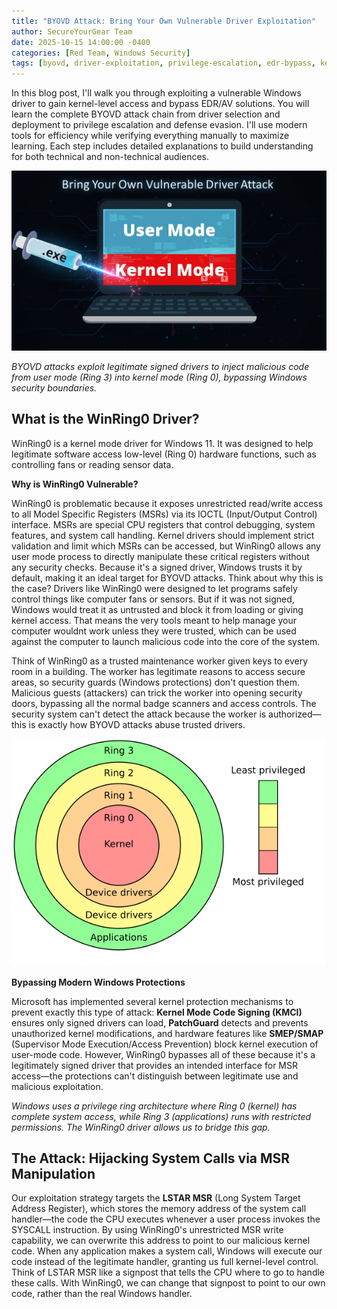 ```yaml
---
title: "BYOVD Attack: Bring Your Own Vulnerable Driver Exploitation"
author: SecureYourGear Team
date: 2025-10-15 14:00:00 -0400
categories: [Red Team, Windows Security]
tags: [byovd, driver-exploitation, privilege-escalation, edr-bypass, kernel, windows, rootkit, malware-analysis]
---
```


In this blog post, I'll walk you through exploiting a vulnerable Windows driver to gain kernel-level access and bypass EDR/AV solutions. You will learn the complete BYOVD attack chain from driver selection and deployment to privilege escalation and defense evasion. I'll use modern tools for efficiency while verifying everything manually to maximize learning. Each step includes detailed explanations to build understanding for both technical and non-technical audiences.

<img src="/assets/img/posts/byovd/byovd_header.png" alt="BYOVD Attack - User Mode to Kernel Mode" width="800">

*BYOVD attacks exploit legitimate signed drivers to inject malicious code from user mode (Ring 3) into kernel mode (Ring 0), bypassing Windows security boundaries.*

## What is the WinRing0 Driver? 

WinRing0 is a kernel mode driver for Windows 11. It was designed to help legitimate software access low-level (Ring 0) hardware functions, such as controlling fans or reading sensor data.

**Why is WinRing0 Vulnerable?**

WinRing0 is problematic because it exposes unrestricted read/write access to all Model Specific Registers (MSRs) via its IOCTL (Input/Output Control) interface. MSRs are special CPU registers that control debugging, system features, and system call handling. Kernel drivers should implement strict validation and limit which MSRs can be accessed, but WinRing0 allows any user mode process to directly manipulate these critical registers without any security checks. Because it's a signed driver, Windows trusts it by default, making it an ideal target for BYOVD attacks. Think about why this is the case? Drivers like WinRing0 were designed to let programs safely control things like computer fans or sensors. But if it was not signed, Windows would treat it as untrusted and block it from loading or giving kernel access. That means the very tools meant to help manage your computer wouldnt work unless they were trusted, which can be used against the computer to launch malicious code into the core of the system. 

Think of WinRing0 as a trusted maintenance worker given keys to every room in a building. The worker has legitimate reasons to access secure areas, so security guards (Windows protections) don't question them. Malicious guests (attackers) can trick the worker into opening security doors, bypassing all the normal badge scanners and access controls. The security system can't detect the attack because the worker is authorized—this is exactly how BYOVD attacks abuse trusted drivers.

<img src="/assets/img/posts/byovd/ring0.png" alt="Windows Privilege Rings - Ring 0 (Kernel) to Ring 3 (Applications)" width="800">

**Bypassing Modern Windows Protections**

Microsoft has implemented several kernel protection mechanisms to prevent exactly this type of attack: **Kernel Mode Code Signing (KMCI)** ensures only signed drivers can load, **PatchGuard** detects and prevents unauthorized kernel modifications, and hardware features like **SMEP/SMAP** (Supervisor Mode Execution/Access Prevention) block kernel execution of user-mode code. However, WinRing0 bypasses all of these because it's a legitimately signed driver that provides an intended interface for MSR access—the protections can't distinguish between legitimate use and malicious exploitation.

*Windows uses a privilege ring architecture where Ring 0 (kernel) has complete system access, while Ring 3 (applications) runs with restricted permissions. The WinRing0 driver allows us to bridge this gap.*

## The Attack: Hijacking System Calls via MSR Manipulation

Our exploitation strategy targets the **LSTAR MSR** (Long System Target Address Register), which stores the memory address of the system call handler—the code the CPU executes whenever a user process invokes the SYSCALL instruction. By using WinRing0's unrestricted MSR write capability, we can overwrite this address to point to our malicious kernel code. When any application makes a system call, Windows will execute our code instead of the legitimate handler, granting us full kernel-level control. Think of LSTAR MSR like a signpost that tells the CPU where to go to handle these calls. With WinRing0, we can change that signpost to point to our own code, rather than the real Windows handler. 

